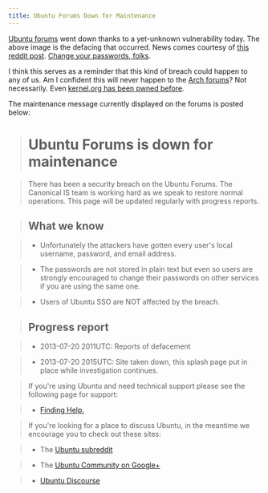 ```yaml
---
title: Ubuntu Forums Down for Maintenance
---
```



[Ubuntu forums](http://ubuntuforums.org/announce.html) went down thanks to a yet-unknown vulnerability today. The above image is the defacing that occurred. News comes courtesy of [this reddit post](http://www.reddit.com/r/linux/comments/1ipmuy/ubuntu_forums_defaced/). [Change your passwords, folks](https://www.schneier.com/blog/archives/2010/11/changing_passwo.html).

I think this serves as a reminder that this kind of breach could happen to any of us. Am I confident this will never happen to the [Arch forums](https://bbs.archlinux.org/)? Not necessarily. Even [kernel.org has been pwned before](https://bbs.archlinux.org/viewtopic.php?id=125666).

The maintenance message currently displayed on the forums is posted below:

> Ubuntu Forums is down for maintenance
> ====

>There has been a security breach on the Ubuntu Forums. The Canonical IS team is working hard as we speak to restore normal operations. This page will be updated regularly with progress reports.

> What we know
> ----

> - Unfortunately the attackers have gotten every user's local username, password, and email address.

> - The passwords are not stored in plain text but even so users are strongly encouraged to change their passwords on other services if you are using the same one.

> - Users of Ubuntu SSO are NOT affected by the breach.

> Progress report
> ----

> - 2013-07-20 2011UTC: Reports of defacement

> - 2013-07-20 2015UTC: Site taken down, this splash page put in place while investigation continues.

> If you're using Ubuntu and need technical support please see the following page for support:

> - [Finding Help.](http://community.ubuntu.com/help-information/finding-help/support)

> If you're looking for a place to discuss Ubuntu, in the meantime we encourage you to check out these sites:

> - The [Ubuntu subreddit](http://reddit.com/r/ubuntu)

> - The [Ubuntu Community on Google+](https://plus.google.com/communities/107299007624972266094)

> - [Ubuntu Discourse](http://ubuntu-discourse.org/)
